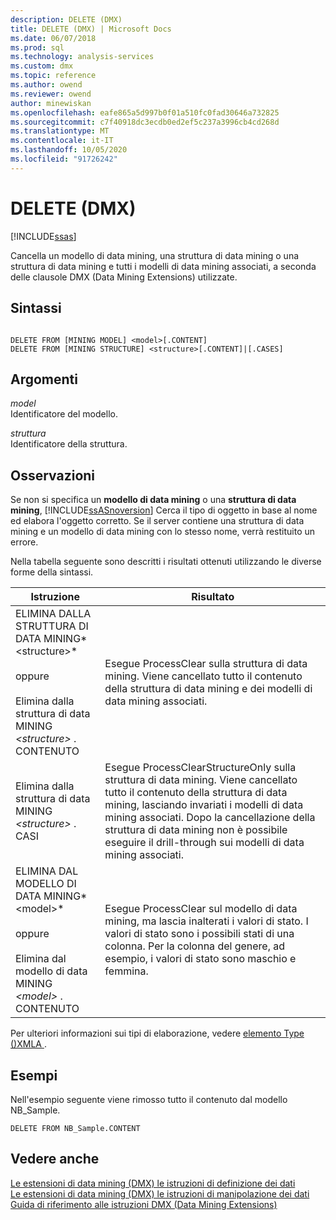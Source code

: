```yaml
---
description: DELETE (DMX)
title: DELETE (DMX) | Microsoft Docs
ms.date: 06/07/2018
ms.prod: sql
ms.technology: analysis-services
ms.custom: dmx
ms.topic: reference
ms.author: owend
ms.reviewer: owend
author: minewiskan
ms.openlocfilehash: eafe865a5d997b0f01a510fc0fad30646a732825
ms.sourcegitcommit: c7f40918dc3ecdb0ed2ef5c237a3996cb4cd268d
ms.translationtype: MT
ms.contentlocale: it-IT
ms.lasthandoff: 10/05/2020
ms.locfileid: "91726242"
---
```

# <a name="delete-dmx"></a>DELETE (DMX)
[!INCLUDE[ssas](../includes/applies-to-version/ssas.md)]

  Cancella un modello di data mining, una struttura di data mining o una struttura di data mining e tutti i modelli di data mining associati, a seconda delle clausole DMX (Data Mining Extensions) utilizzate.  
  
## <a name="syntax"></a>Sintassi  
  
```  
  
DELETE FROM [MINING MODEL] <model>[.CONTENT]  
DELETE FROM [MINING STRUCTURE] <structure>[.CONTENT]|[.CASES]  
```  
  
## <a name="arguments"></a>Argomenti  
 *model*  
 Identificatore del modello.  
  
 *struttura*  
 Identificatore della struttura.  
  
## <a name="remarks"></a>Osservazioni  
 Se non si specifica un **modello di data mining** o una **struttura di data mining**, [!INCLUDE[ssASnoversion](../includes/ssasnoversion-md.md)] Cerca il tipo di oggetto in base al nome ed elabora l'oggetto corretto. Se il server contiene una struttura di data mining e un modello di data mining con lo stesso nome, verrà restituito un errore.  
  
 Nella tabella seguente sono descritti i risultati ottenuti utilizzando le diverse forme della sintassi.  
  
|Istruzione|Risultato|  
|---------------|------------|  
|ELIMINA DALLA STRUTTURA DI DATA MINING*\<structure>*<br /><br /> oppure<br /><br /> Elimina dalla struttura di data MINING *\<structure>* . CONTENUTO|Esegue ProcessClear sulla struttura di data mining. Viene cancellato tutto il contenuto della struttura di data mining e dei modelli di data mining associati.|  
|Elimina dalla struttura di data MINING *\<structure>* . CASI|Esegue ProcessClearStructureOnly sulla struttura di data mining. Viene cancellato tutto il contenuto della struttura di data mining, lasciando invariati i modelli di data mining associati. Dopo la cancellazione della struttura di data mining non è possibile eseguire il drill-through sui modelli di data mining associati.|  
|ELIMINA DAL MODELLO DI DATA MINING*\<model>*<br /><br /> oppure<br /><br /> Elimina dal modello di data MINING *\<model>* . CONTENUTO|Esegue ProcessClear sul modello di data mining, ma lascia inalterati i valori di stato. I valori di stato sono i possibili stati di una colonna. Per la colonna del genere, ad esempio, i valori di stato sono maschio e femmina.|  
  
 Per ulteriori informazioni sui tipi di elaborazione, vedere [elemento Type &#40;&#41;XMLA ](/analysis-services/xmla/xml-elements-properties/type-element-xmla).  
  
## <a name="examples"></a>Esempi  
 Nell'esempio seguente viene rimosso tutto il contenuto dal modello NB_Sample.  
  
```  
DELETE FROM NB_Sample.CONTENT  
```  
  
## <a name="see-also"></a>Vedere anche  
 [Le estensioni di data mining &#40;DMX&#41; le istruzioni di definizione dei dati](../dmx/dmx-statements-data-definition.md)   
 [Le estensioni di data mining &#40;DMX&#41; le istruzioni di manipolazione dei dati](../dmx/dmx-statements-data-manipulation.md)   
 [Guida di riferimento alle istruzioni DMX &#40;Data Mining Extensions&#41;](../dmx/data-mining-extensions-dmx-statements.md)  
  

